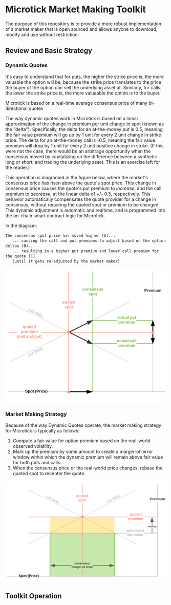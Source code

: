 # Microtick Market Making Toolkit

The purpose of this repository is to provide a more robust implementation of a market maker that is open sourced and allows anyone to download, modify and use
without restriction.

## Review and Basic Strategy

### Dynamic Quotes

It's easy to understand that for puts, the higher the strike price is, the more valuable the option will be, because the strike price translates to the price
the buyer of the option can sell the underlying asset at.  Similarly, for calls, the lower the strike price is, the more valueable the option is to the buyer.

Microtick is based on a real-time average consensus price of many bi-directional quotes

The way dynamic quotes work in Microtick is based on a linear approximation of the change in premium per unit change in spot (known as the "delta"). Specifically,
the delta for an at-the-money put is 0.5, meaning the fair value premium will go up by 1 unit for every 2 unit change in strike price.  The delta for an 
at-the-money call is -0.5, meaning the fair value premium will drop by 1 unit for every 2 unit positive change in strike. (If this were not the case, there 
would be an arbitrage opportunity when the consensus moved by capitalizing on the difference between a synthetic long or short, and trading the underlying asset.
This is an exercise left for the reader.)

This operation is diagramed in the figure below, where the market's consensus price has risen above the quote's spot price. This change in consensus price causes
the quote's put premium to _increase_, and the call premium to _decrease_, at the linear delta of +/- 0.5, respectively. This behavior automatically compensates
the quote provider for a change in consensus, without requiring the quoted spot or premium to be changed. This dynamic adjustment is automatic and realtime, and is programmed into the on-chain smart contract logic for Microtick.

In the diagram:

```
The consensus spot price has moved higher (A)...
   ... causing the call and put premiums to adjust based on the option deltas (B)...
   ... resulting in a higher put premium and lower call premium for the quote (C)
   (until it gets re-adjusted by the market maker)
```

![Dynamic quote](/docs/Dynamic%20Quote%20Adjustment.svg)

### Market Making Strategy

Because of the way Dynamic Quotes operate, the market making strategy for Microtick is typically as follows:

1. Compute a fair value for option premium based on the real-world observed volatility.
2. Mark up the premium by some amount to create a margin-of-error window within which the dynamic premium will remain above fair value for both puts and calls.
3. When the consensus price or the real-world price changes, rebase the quoted spot to recenter the quote.

![Market making strategy](/docs/Market%20Making%20Strategy.svg)

## Toolkit Operation

